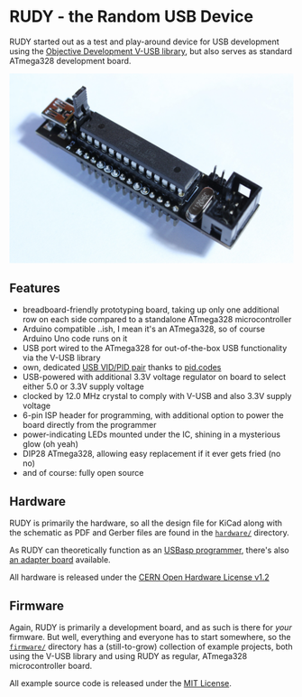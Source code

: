 # RUDY - the Random USB Device

RUDY started out as a test and play-around device for USB development using the [Objective Development V-USB library](https://www.obdev.at/products/vusb/index.html), but also serves as standard ATmega328 development board.

![RUDY](images/rudy.jpg)

## Features

- breadboard-friendly prototyping board, taking up only one additional row on each side compared to a standalone ATmega328 microcontroller
- Arduino compatible ..ish, I mean it's an ATmega328, so of course Arduino Uno code runs on it
- USB port wired to the ATmega328 for out-of-the-box USB functionality via the V-USB library
- own, dedicated [USB VID/PID pair](http://pid.codes/1209/B00B/) thanks to [pid.codes](http://pid.codes/)
- USB-powered with additional 3.3V voltage regulator on board to select either 5.0 or 3.3V supply voltage
- clocked by 12.0 MHz crystal to comply with V-USB and also 3.3V supply voltage
- 6-pin ISP header for programming, with additional option to power the board directly from the programmer
- power-indicating LEDs mounted under the IC, shining in a mysterious glow (oh yeah)
- DIP28 ATmega328, allowing easy replacement if it ever gets fried (no no)
- and of course: fully open source


## Hardware

RUDY is primarily the hardware, so all the design file for KiCad along with the schematic as PDF and Gerber files are found in the [`hardware/`](hardware/rudy/) directory.

As RUDY can theoretically function as an [USBasp programmer](https://www.fischl.de/usbasp/), there's also [an adapter board](hardware/usbasp-adapter) available.

All hardware is released under the [CERN Open Hardware License v1.2](https://ohwr.org/project/licenses/wikis/cern-ohl-v1.2)

## Firmware

Again, RUDY is primarily a development board, and as such is there for _your_ firmware. But well, everything and everyone has to start somewhere, so the [`firmware/`](firmware/) directory has a (still-to-grow) collection of example projects, both using the V-USB library and using RUDY as regular, ATmega328 microcontroller board.

All example source code is released under the [MIT License](https://choosealicense.com/licenses/mit/).


